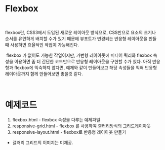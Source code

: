 # Flexbox
﻿

flexbox란,
CSS3에서 도입된 새로운 레이아웃 방식으로,
CSS만으로 요소의 크기나 순서를 유연하게 배치할 수가 있기 때문에
뷰포트가 변경되는 반응형 레이아웃을 만들 때 사용하면 효율적인 작업이 가능해진다.

﻿
flexbox 가 없어도 가능한 작업이지만, 가변형 레이아웃에 미디어 쿼리와 flexbox 속성을 이용하면 좀 더 간단한 코드만으로 반응형 레이아웃을 구현할 수가 있다.
아직 반응형과 flexbox에 익숙하지 않다면, 예제와 같이 만들어보고 해당 속성들을 익혀 반응형 레이아웃까지 함께 만들어보면 좋을것 같다.

﻿
 
# 예제코드

1. flexbox.html - flexbox 속성을 다루는 예제파일
2. responsive-grid.html - flexbox 를 사용하여 갤러리방식의 그리드레이아웃
3. responsive-layout.html - flexbox로 반응형 레이아웃 만들기 



* 갤러리 그리드의 이미지는 미제공.


